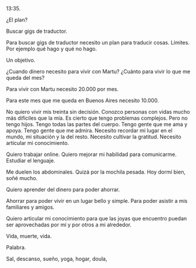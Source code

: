 13:35.

¿El plan?

Buscar gigs de traductor. 

Para buscar gigs de traductor necesito un plan para traducir cosas. Límites. Por ejemplo qué hago y qué no hago. 

Un objetivo. 

¿Cuando dinero necesito para vivir con Martu? ¿Cuánto para vivir lo que me queda del mes? 

Para vivir con Martu necesito 20.000 por mes. 

Para este mes que me queda en Buenos Aires necesito 10.000. 

No quiero vivir mis treinta sin decisión. Conozco personas con vidas mucho más difíciles que la mía. Es cierto que tengo problemas complejos. Pero no tengo hijos. Tengo todas las partes del cuerpo. Tengo gente que me ama y apoya. Tengo gente que me admira. Necesito recordar mi lugar en el mundo, mi situación y la del resto. Necesito cultivar la gratitud.  Necesito articular mi conocimiento. 

Quiero trabajar online. Quiero mejorar mi habilidad para comunicarme. Estudiar el lenguaje. 

Me duelen los abdominales. Quizá por la mochila pesada. Hoy dormí bien, soñé mucho.

Quiero aprender del dinero para poder ahorrar. 

Ahorrar para poder vivir en un lugar bello y simple. Para poder asistir a mis familiares y amigos.

Quiero articular mi conocimiento para que las joyas que encuentro puedan ser aprovechadas por mí y por otros a mi alrededor. 

Vida, muerte, vida. 

Palabra. 

Sal, descanso, sueño, yoga, hogar, doula, 